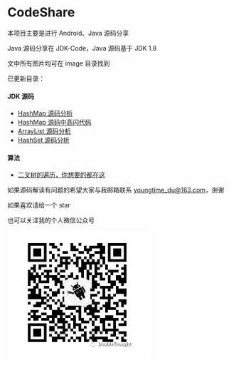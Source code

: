 # CodeShare
本项目主要是进行 Android、Java 源码分享

Java 源码分享在 JDK-Code，Java 源码基于 JDK 1.8

文中所有图片均可在 image 目录找到

已更新目录：

#### JDK 源码

  - [HashMap 源码分析](https://github.com/YoungTime/CodeShare/blob/master/JDK-Code/HashMap%20%E6%BA%90%E7%A0%81%E8%A7%A3%E8%AF%BB.md/)
  - [HashMap 源码中高闪代码](https://github.com/YoungTime/CodeShare/blob/master/JDK-Code/HashMap%20%E6%BA%90%E7%A0%81%E4%B8%AD%E9%AB%98%E9%97%AA%E4%BB%A3%E7%A0%81.md/)
  - [ArrayList 源码分析](https://github.com/YoungTime/CodeShare/blob/master/JDK-Code/ArrayList%20%E6%BA%90%E7%A0%81%E5%88%86%E6%9E%90.md/)
  - [HashSet 源码分析](https://github.com/YoungTime/CodeShare/blob/master/JDK-Code/HashSet%20%E6%BA%90%E7%A0%81%E8%A7%A3%E8%AF%BB.md/)

#### 算法

- [二叉树的遍历，你想要的都在这](https://github.com/YoungTime/CodeShare/blob/master/JDK-Code/HashMap%20%E6%BA%90%E7%A0%81%E8%A7%A3%E8%AF%BB.md/)

如果源码解读有问题的希望大家与我邮箱联系 youngtime_du@163.com，谢谢

如果喜欢请给一个 star

也可以关注我的个人微信公众号

![hashmap_1_3](/image/hashmap_1_3.png)

